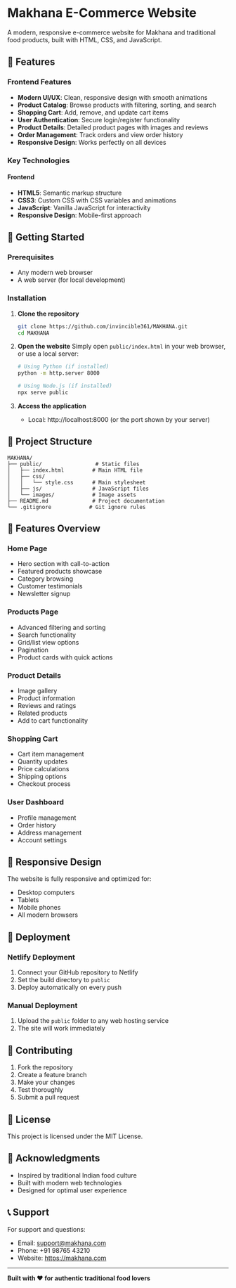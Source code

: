 # Makhana E-Commerce Website

A modern, responsive e-commerce website for Makhana and traditional food products, built with HTML, CSS, and JavaScript.

## 🌟 Features

### Frontend Features
- **Modern UI/UX**: Clean, responsive design with smooth animations
- **Product Catalog**: Browse products with filtering, sorting, and search
- **Shopping Cart**: Add, remove, and update cart items
- **User Authentication**: Secure login/register functionality
- **Product Details**: Detailed product pages with images and reviews
- **Order Management**: Track orders and view order history
- **Responsive Design**: Works perfectly on all devices

### Key Technologies

#### Frontend
- **HTML5**: Semantic markup structure
- **CSS3**: Custom CSS with CSS variables and animations
- **JavaScript**: Vanilla JavaScript for interactivity
- **Responsive Design**: Mobile-first approach

## 🚀 Getting Started

### Prerequisites
- Any modern web browser
- A web server (for local development)

### Installation

1. **Clone the repository**
   ```bash
   git clone https://github.com/invincible361/MAKHANA.git
   cd MAKHANA
   ```

2. **Open the website**
   Simply open `public/index.html` in your web browser, or use a local server:
   ```bash
   # Using Python (if installed)
   python -m http.server 8000
   
   # Using Node.js (if installed)
   npx serve public
   ```

3. **Access the application**
   - Local: http://localhost:8000 (or the port shown by your server)

## 📁 Project Structure

```
MAKHANA/
├── public/                 # Static files
│   ├── index.html         # Main HTML file
│   ├── css/
│   │   └── style.css      # Main stylesheet
│   ├── js/                # JavaScript files
│   └── images/            # Image assets
├── README.md              # Project documentation
└── .gitignore            # Git ignore rules
```

## 🎨 Features Overview

### Home Page
- Hero section with call-to-action
- Featured products showcase
- Category browsing
- Customer testimonials
- Newsletter signup

### Products Page
- Advanced filtering and sorting
- Search functionality
- Grid/list view options
- Pagination
- Product cards with quick actions

### Product Details
- Image gallery
- Product information
- Reviews and ratings
- Related products
- Add to cart functionality

### Shopping Cart
- Cart item management
- Quantity updates
- Price calculations
- Shipping options
- Checkout process

### User Dashboard
- Profile management
- Order history
- Address management
- Account settings

## 📱 Responsive Design

The website is fully responsive and optimized for:
- Desktop computers
- Tablets
- Mobile phones
- All modern browsers

## 🚀 Deployment

### Netlify Deployment
1. Connect your GitHub repository to Netlify
2. Set the build directory to `public`
3. Deploy automatically on every push

### Manual Deployment
1. Upload the `public` folder to any web hosting service
2. The site will work immediately

## 🤝 Contributing

1. Fork the repository
2. Create a feature branch
3. Make your changes
4. Test thoroughly
5. Submit a pull request

## 📝 License

This project is licensed under the MIT License.

## 🙏 Acknowledgments

- Inspired by traditional Indian food culture
- Built with modern web technologies
- Designed for optimal user experience

## 📞 Support

For support and questions:
- Email: support@makhana.com
- Phone: +91 98765 43210
- Website: https://makhana.com

---

**Built with ❤️ for authentic traditional food lovers**